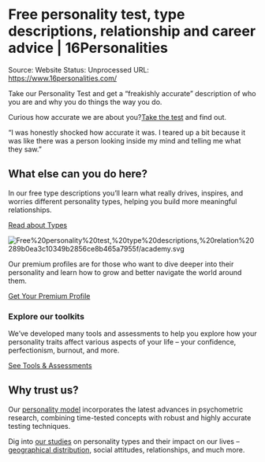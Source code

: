 # Free personality test, type descriptions, relationship and career advice | 16Personalities

Source: Website
Status: Unprocessed
URL: https://www.16personalities.com/

Take our Personality Test and get a “freakishly accurate” description of who you are and why you do things the way you do.

Curious how accurate we are about you?[Take the test](https://www.16personalities.com/free-personality-test) and find out.

“I was honestly shocked how accurate it was. I teared up a bit because it was like there was a person looking inside my mind and telling me what they saw.”

## What else can you do here?

In our free type descriptions you’ll learn what really drives, inspires, and worries different personality types, helping you build more meaningful relationships.

[Read about Types](https://www.16personalities.com/personality-types)

![Free%20personality%20test,%20type%20descriptions,%20relation%20289b0ea3c10349b2856ce8b465a7955f/academy.svg](Free%20personality%20test,%20type%20descriptions,%20relation%20289b0ea3c10349b2856ce8b465a7955f/academy.svg)

Our premium profiles are for those who want to dive deeper into their personality and learn how to grow and better navigate the world around them.

[Get Your Premium Profile](https://www.16personalities.com/academy)

### Explore our toolkits

We’ve developed many tools and assessments to help you explore how your personality traits affect various aspects of your life – your confidence, perfectionism, burnout, and more.

[See Tools & Assessments](https://www.16personalities.com/tools)

## Why trust us?

Our [personality model](https://www.16personalities.com/articles/our-theory) incorporates the latest advances in psychometric research, combining time-tested concepts with robust and highly accurate testing techniques.

Dig into [our studies](https://www.16personalities.com/articles) on personality types and their impact on our lives – [geographical distribution](https://www.16personalities.com/country-profiles), social attitudes, relationships, and much more.